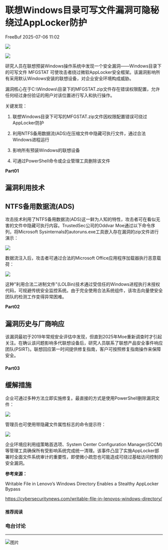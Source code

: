 #  联想Windows目录可写文件漏洞可隐秘绕过AppLocker防护  
 FreeBuf   2025-07-06 11:02  
  
![](https://mmbiz.qpic.cn/mmbiz_gif/qq5rfBadR38jUokdlWSNlAjmEsO1rzv3srXShFRuTKBGDwkj4gvYy34iajd6zQiaKl77Wsy9mjC0xBCRg0YgDIWg/640?wx_fmt=gif "")  
  
  
![](https://mmbiz.qpic.cn/mmbiz_png/qq5rfBadR380mGfJnMjqmicdw8f31nCMVib4Axtqqs0jE8K3ugDKM9q7gicEiaUm5KV8L28n7OQXFSRGwp1gNjmBYg/640?wx_fmt=png&from=appmsg "")  
  
  
研究人员在联想预装Windows操作系统中发现一个安全漏洞——Windows目录下的可写文件 MFGSTAT 可使攻击者绕过微软AppLocker安全框架。该漏洞影响所有采用默认Windows安装的联想设备，对企业安全环境构成威胁。  
  
  
漏洞核心在于C:\Windows\目录下的MFGSTAT.zip文件存在错误权限配置，允许任何经过身份验证的用户对该位置进行写入和执行操作。  
  
  
关键发现：  
  
1. 联想Windows目录下可写的MFGSTAT.zip文件因权限配置错误可绕过AppLocker防护   
  
2. 利用NTFS备用数据流(ADS)在压缩文件中隐藏可执行文件，通过合法Windows进程运行   
  
3. 影响所有预装Windows的联想设备   
  
4. 可通过PowerShell命令或企业管理工具删除该文件  
  
  
**Part01**  
## 漏洞利用技术  
## NTFS备用数据流(ADS)  
  
  
攻击技术利用了NTFS备用数据流(ADS)这一鲜为人知的特性，攻击者可在看似无害的文件中隐藏可执行内容。TrustedSec公司的Oddvar Moe通过以下命令序列，将Microsoft Sysinternals的autoruns.exe工具嵌入存在漏洞的zip文件进行演示：  
  
  
![](https://mmbiz.qpic.cn/mmbiz_jpg/qq5rfBadR380mGfJnMjqmicdw8f31nCMV7ndQe367ictR2HO3tL66PPmHEWVbJ0XLTEJ6IbTPMqsHfXFuAlfApAg/640?wx_fmt=jpeg&from=appmsg "")  
  
  
数据流注入后，攻击者可通过合法的Microsoft Office应用程序加载器执行恶意载荷：  
  
  
![](https://mmbiz.qpic.cn/mmbiz_jpg/qq5rfBadR380mGfJnMjqmicdw8f31nCMV5xOe7prhQhXE6kqjL4MTiaKBMB04jEIHYHjcwq8ZSR3THzUH8aKbkNQ/640?wx_fmt=jpeg&from=appmsg "")  
  
  
这种"利用合法二进制文件"(LOLBin)技术通过受信任的Windows进程执行未授权代码，可规避传统安全监控系统。由于完全使用合法系统组件，该攻击向量使安全团队的检测工作变得异常困难。  
  
  
**Part02**  
## 漏洞历史与厂商响应  
  
  
该漏洞最初于2019年常规安全评估中发现，但直到2025年Moe重新调查时才引起关注。在确认该问题影响多代联想设备后，研究人员联系了联想产品安全事件响应团队(PSIRT)。联想回应第一时间提供修复指南，客户可按照修复指南操作来保障安全。  
###   
  
**Part03**  
## 缓解措施  
  
  
企业可通过多种方法立即实施修复。最直接的方式是使用PowerShell删除漏洞文件：  
  
  
![](https://mmbiz.qpic.cn/mmbiz_jpg/qq5rfBadR380mGfJnMjqmicdw8f31nCMVsDavVTyBeaO2bV7ricQVITqLOK6ep1cbiaU60YqOG8HesgANEFCkzjLw/640?wx_fmt=jpeg&from=appmsg "")  
  
  
管理员也可使用带隐藏文件属性标志的命令提示符：  
  
  
![](https://mmbiz.qpic.cn/mmbiz_jpg/qq5rfBadR380mGfJnMjqmicdw8f31nCMVreGatGJiaSVcnnCYXG0w9E25VcCibyyJnEibkbh3wzdy2kftibBX0uicu9A/640?wx_fmt=jpeg&from=appmsg "")  
  
  
企业环境应利用组策略首选项、System Center Configuration Manager(SCCM)等管理工具确保所有受影响系统完成统一清理。该事件凸显了实施AppLocker部署时全面文件系统审计的重要性，即使微小疏忽也可能造成可绕过基础访问控制的安全漏洞。  
  
  
**参考来源：**  
  
Writable File in Lenovo’s Windows Directory Enables a Stealthy AppLocker Bypass  
  
https://cybersecuritynews.com/writable-file-in-lenovos-windows-directory/  
  
  
###   
###   
###   
  
**推荐阅读**  
  
[](https://mp.weixin.qq.com/s?__biz=MjM5NjA0NjgyMA==&mid=2651324107&idx=1&sn=f89429997e0347cfe1580cc8ca6e858b&scene=21#wechat_redirect)  
  
### 电台讨论  
  
****  
  
  
  
![图片](https://mmbiz.qpic.cn/mmbiz_gif/qq5rfBadR3icF8RMnJbsqatMibR6OicVrUDaz0fyxNtBDpPlLfibJZILzHQcwaKkb4ia57xAShIJfQ54HjOG1oPXBew/640?wx_fmt=gif&wxfrom=5&wx_lazy=1&tp=webp "")  
  
   
  
